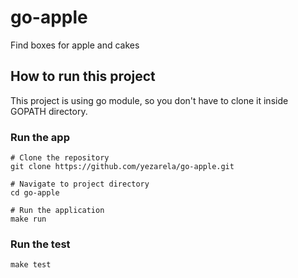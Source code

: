 # go-apple

Find boxes for apple and cakes

## How to run this project

This project is using go module, so you don't have to clone it inside GOPATH directory.

### Run the app

```
# Clone the repository
git clone https://github.com/yezarela/go-apple.git

# Navigate to project directory
cd go-apple

# Run the application
make run
```

### Run the test
```
make test
```

